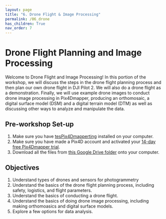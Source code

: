 ```yaml
---
layout: page
title: "6. Drone Flight & Image Processing"
permalink: /06_drone
has_children: True
nav_order: 7
---
```



# Drone Flight Planning and Image Processing

Welcome to Drone Flight and Image Processing! In this portion of the workshop, we will discuss the steps in the drone flight planning process and then plan our own drone flight in DJI Pilot 2.  We will also do a drone flight as a demonstration.  Finally, we will use example drone images to conduct drone image processing in Pix4Dmapper, producing an orthomosaic, a digital surface model (DSM) and a digital terrain model (DTM) as well as discussing other ways to analyze and manipulate the data. 


## Pre-workshop Set-up

1. Make sure you have <a href="https://www.pix4d.com/download/pix4dmapper/" target="_blank" rel="noopener noreferrer">tesPix4Dmapperting</a> installed on your computer.
2. Make sure you have made a Pix4D account and activated your <a href="https://support.pix4d.com/hc/en-us/articles/202560729-How-to-get-a-trial-of-Pix4Dmapper" target="_blank" rel="noopener noreferrer">14-day free Pix4Dmapper trial</a>.
3. Download all the files from <a href="https://drive.google.com/drive/folders/1evFZg4gZ99b4NHabrhMnxwjFJszIUKcU?usp=sharing" target="_blank" rel="noopener noreferrer">this Google Drive folder</a> onto your computer.

## Objectives 
1. Understand types of drones and sensors for photogrammetry
2. Understand the basics of the drone flight planning process, including safety, logistics, and flight parameters.
3. Understand the basics of conducting a drone flight.
4. Understand the basics of doing drone image processing, including making orthomoasics and digital surface models.
5. Explore a few options for data analysis.  
